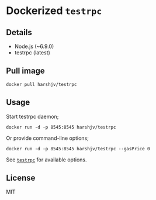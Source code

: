 # Dockerized `testrpc`

## Details

* Node.js (~6.9.0)
* testrpc (latest)


## Pull image

    docker pull harshjv/testrpc


## Usage

Start testrpc daemon;

    docker run -d -p 8545:8545 harshjv/testrpc

Or provide command-line options;

    docker run -d -p 8545:8545 harshjv/testrpc --gasPrice 0

See [`testrpc`](https://github.com/ethereumjs/testrpc) for available options.


## License

MIT
